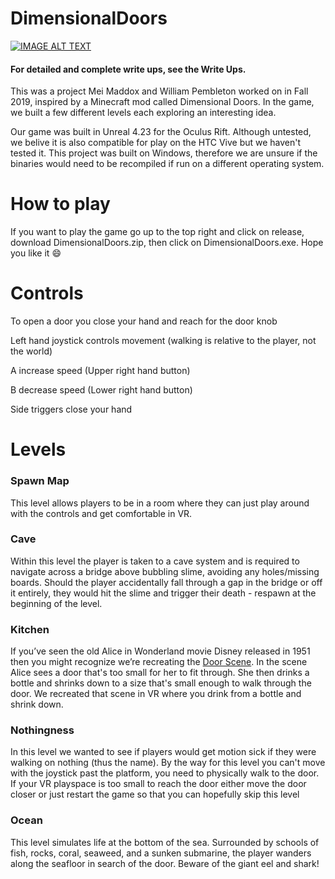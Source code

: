 # DimensionalDoors

[![IMAGE ALT TEXT](http://img.youtube.com/vi/yegCryR3d_E/0.jpg)](http://www.youtube.com/watch?v=yegCryR3d_E "Dimensional Doors VR")

#### For detailed and complete write ups, see the Write Ups.


This was a project Mei Maddox and William Pembleton worked on in Fall 2019, inspired by a Minecraft mod called Dimensional Doors. In the game, we built a few different levels each exploring an interesting idea. 

Our game was built in Unreal 4.23 for the Oculus Rift. Although untested, we belive it is also compatible for play on the HTC Vive but we haven't tested it. This project was built on Windows, therefore we are unsure if the binaries would need to be recompiled if run on a different operating system.

# How to play 
If you want to play the game go up to the top right and click on release, download DimensionalDoors.zip, then click on DimensionalDoors.exe. Hope you like it :smile:

# Controls 
To open a door you close your hand and reach for the door knob

Left hand joystick controls movement (walking is relative to the player, not the world)

A increase speed (Upper right hand button)

B decrease speed (Lower right hand button)

Side triggers close your hand

# Levels

### Spawn Map 
This level allows players to be in a room where they can just play around with the controls and get comfortable in VR.
### Cave 
Within this level the player is taken to a cave system and is required to navigate across a bridge above bubbling slime, avoiding any holes/missing boards. Should the player accidentally fall through a gap in the bridge or off it entirely, they would hit the slime and trigger their death - respawn at the beginning of the level. 

### Kitchen
If you’ve seen the old Alice in Wonderland movie Disney released in 1951 then you might recognize we’re recreating the [Door Scene](https://www.youtube.com/watch?v=di7dZwidXZU). In the scene Alice sees a door that's too small for her to fit through. She then drinks a bottle and shrinks down to a size that's small enough to walk through the door. We recreated that scene in VR where you drink from a bottle and shrink down.
### Nothingness
In this level we wanted to see if players would get motion sick if they were walking on nothing (thus the name). By the way for this level you can't move with the joystick past the platform, you need to physically walk to the door. If your VR playspace is too small to reach the door either move the door closer or just restart the game so that you can hopefully skip this level
### Ocean
This level simulates life at the bottom of the sea. Surrounded by schools of fish, rocks, coral, seaweed, and a sunken submarine, the player wanders along the seafloor in search of the door. Beware of the giant eel and shark!
